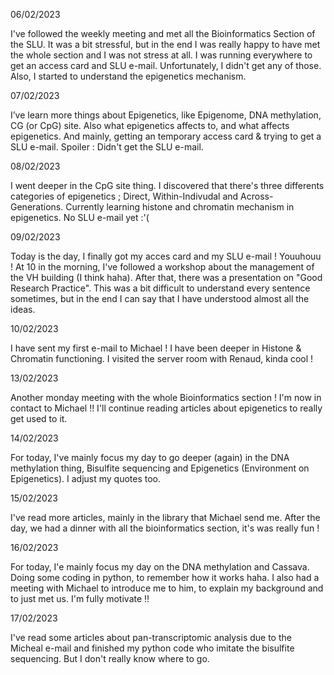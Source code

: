 06/02/2023

I've followed the weekly meeting and met all the Bioinformatics Section of the SLU. It was a bit stressful, but in the end I was really happy to have met the whole section and I was not stress at all. I was running everywhere to get an access card and SLU e-mail. Unfortunately, I didn't get any of those. Also, I started to understand the epigenetics mechanism.

07/02/2023

I’ve learn more things about Epigenetics, like Epigenome, DNA methylation, CG (or CpG) site.
Also what epigenetics affects to, and what affects epigenetics.
And mainly, getting an temporary access card & trying to get a SLU e-mail. 
Spoiler : Didn't get the SLU e-mail.

08/02/2023

I went deeper in the CpG site thing. I discovered that there's three differents categories of epigenetics ; Direct, Within-Indivudal and Across-Generations. Currently learning histone and chromatin mechanism in epigenetics.
No SLU e-mail yet :'(


09/02/2023

Today is the day, I finally got my acces card and my SLU e-mail ! Youuhouu ! At 10 in the morning, I've followed a workshop about the management of the VH building (I think haha). After that, there was a presentation on "Good Research Practice". This was a bit difficult to understand every sentence sometimes, but in the end I can say that I have understood almost all the ideas.

10/02/2023

I have sent my first e-mail to Michael ! I have been deeper in Histone & Chromatin functioning. 
I visited the server room with Renaud, kinda cool !

13/02/2023

Another monday meeting with the whole Bioinformatics section ! I'm now in contact to Michael !! I'll continue reading articles about epigenetics to really get used to it.

14/02/2023

For today, I've mainly focus my day to go deeper (again) in the DNA methylation thing, Bisulfite sequencing and Epigenetics (Environment on Epigenetics).
I adjust my quotes too.

15/02/2023

I've read more articles, mainly in the library that Michael send me. After the day, we had a dinner with all the bioinformatics section, it's was really fun !

16/02/2023

For today, I'e mainly focus my day on the DNA methylation and Cassava. Doing some coding in python, to remember how it works haha. I also had a meeting with Michael to introduce me to him, to explain my background and to just met us. I'm fully motivate !!

17/02/2023

I've read some articles about pan-transcriptomic analysis due to the Micheal e-mail and finished my python code who imitate the bisulfite sequencing. But I don't really know where to go. 
